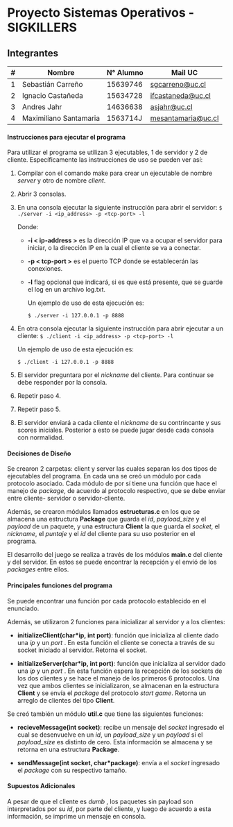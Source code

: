 ﻿# Proyecto Sistemas Operativos - SIGKILLERS

## Integrantes

| # | Nombre                 | N° Alumno | Mail UC                                       |
|---|------------------------|-----------|-----------------------------------------------|
| 1 | Sebastián Carreño      | 15639746  | [sgcarreno@uc.cl](mailto:sgcarreno@uc.cl)     |
| 2 | Ignacio Castañeda      | 15634728  | [ifcastaneda@uc.cl](mailto:ifcastaneda@uc.cl) |
| 3 | Andres Jahr            | 14636638  | [asjahr@uc.cl](mailto:asjahr@uc.cl)           |
| 4 | Maximiliano Santamaria | 1563714J  | [mesantamaria@uc.cl](mailto:mesantamaria@uc.cl)|

#### Instrucciones para ejecutar el programa

Para utilizar el programa se utilizan 3 ejecutables, 1 de servidor y 2 de cliente. Específicamente las instrucciones de uso se pueden ver así:

1. Compilar con el comando make para crear un ejecutable de nombre *server* y otro de nombre *client*.
2. Abrir 3 consolas.
3. En una consola ejecutar la siguiente instrucción para abrir el servidor:
	        ` $ ./server -i <ip_address> -p <tcp-port> -l `
	        
	Donde:

	- **-i < ip-address >** es la dirección IP que va a ocupar el servidor para iniciar, o la dirección IP en la cual el cliente se va a conectar.

	- **-p < tcp-port >** es el puerto TCP donde se establecerán las conexiones.

	- **-l** flag opcional que indicará, si es que está presente, que se guarde el log en un archivo log.txt.
    
	    Un ejemplo de uso de esta ejecución es:
	    
		`$ ./server -i 127.0.0.1 -p 8888`

4. En otra consola ejecutar la siguiente instrucción para abrir ejecutar a un cliente:
	        ` $ ./client -i <ip_address> -p <tcp-port> -l `
	     
	  Un ejemplo de uso de esta ejecución es:
	     
	`$ ./client -i 127.0.0.1 -p 8888`

5. El servidor preguntara por el *nickname* del cliente. Para continuar se debe responder por la consola.
6. Repetir paso 4.
7. Repetir paso 5.
8. El servidor enviará a cada cliente el *nickname* de su contrincante y sus scores iniciales. Posterior a esto se puede jugar desde cada consola con normalidad.

#### Decisiones de Diseño

Se crearon 2 carpetas: client y server las cuales separan los dos tipos de ejecutables del programa. En cada una se creó un módulo por cada protocolo asociado. Cada módulo de por sí tiene una función que hace el manejo de *package*, de acuerdo al protocolo respectivo,  que se debe enviar entre cliente- servidor o servidor-cliente. 

Además, se crearon módulos llamados **estructuras.c** en los que se almacena una estructura **Package** que guarda el *id*, *payload_size* y el *payload* de un paquete, y una estructura **Client** la que guarda el *socket*, el *nickname*, el *puntaje* y el *id* del cliente para su uso posterior en el programa. 

El desarrollo del juego se realiza a través de los módulos **main.c** del cliente y del servidor. En estos se puede encontrar la recepción y el envió de los *packages* entre ellos.

#### Principales funciones del programa

Se puede encontrar una función por cada protocolo establecido en el enunciado. 

Además, se utilizaron 2 funciones para inicializar al servidor y a los clientes:

- **initializeClient(char*ip, int port)**: función que inicializa al cliente dado una *ip* y un *port* . En esta función el cliente se conecta a través de su socket iniciado al servidor. Retorna el socket.

 - **initializeServer(char*ip, int port)**: función que inicializa al servidor dado una *ip* y un *port* . En esta función espera la recepción de los sockets de los dos clientes y se hace el manejo de los primeros 6 protocolos. Una vez que ambos clientes se inicializaron, se almacenan en la estructura **Client** y se envía el *package* del protocolo *start game*. Retorna un arreglo de clientes del tipo **Client**.

Se creó también un módulo **util.c** que tiene las siguientes funciones:

- **recieveMessage(int socket)**: recibe un mensaje del *socket* ingresado el cual se desenvuelve en un *id*, un *payload_size* y un *payload* si el *payload_size* es distinto de cero.  Esta información se almacena y se retorna en una estructura **Package**.

- **sendMessage(int socket, char*package)**: envía a el *socket* ingresado el *package* con su respectivo tamaño.

#### Supuestos Adicionales

A pesar de que el cliente es *dumb* , los paquetes sin payload son interpretados por su *id*, por parte del cliente, y luego de acuerdo a esta información, se imprime un mensaje en consola. 





